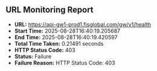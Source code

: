 ## URL Monitoring Report

- **URL:** https://api-gw1-prod1.fisglobal.com/gw/v1/health
- **Start Time:** 2025-08-28T16:40:19.205687
- **End Time:** 2025-08-28T16:40:19.420597
- **Total Time Taken:** 0.21491 seconds
- **HTTP Status Code:** 403
- **Status:** Failure
- **Failure Reason:** HTTP Status Code: 403
